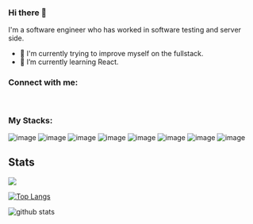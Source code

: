 ### Hi there 👋

I'm a software engineer who has worked in software testing and server side. 

- 🔭 I'm currently trying to improve myself on the fullstack.
- 🌱 I’m currently learning React.

<h3 align="left">Connect with me:</h3>
<a href="https://www.hackerrank.com/oktaykcr" target="blank"><img align="center" src="https://img.shields.io/badge/-Hackerrank-2EC866?style=for-the-badge&logo=HackerRank&logoColor=white" alt=""/></a>
<a href="https://stackoverflow.com/users/14868118/oktaykcr" target="blank"><img align="center" src="https://img.shields.io/badge/Stack_Overflow-FE7A16?style=for-the-badge&logo=stack-overflow&logoColor=white" alt=""/></a>
<a href="https://play.google.com/store/apps/developer?id=Rotabellc2" target="blank"><img align="center" src="https://img.shields.io/badge/Google_Play-414141?style=for-the-badge&logo=google-play&logoColor=white" alt=""/></a>

<h3 align="left">My Stacks:</h3>

![image](https://img.shields.io/badge/Java-ED8B00?style=for-the-badge&logo=java&logoColor=white)
![image](https://img.shields.io/badge/C%23-239120?style=for-the-badge&logo=c-sharp&logoColor=white)
![image](https://img.shields.io/badge/Spring_Boot-F2F4F9?style=for-the-badge&logo=spring-boot)
![image](https://img.shields.io/badge/Unity-100000?style=for-the-badge&logo=unity&logoColor=white)
![image](https://img.shields.io/badge/IntelliJIDEA-000000.svg?style=for-the-badge&logo=intellij-idea&logoColor=white)
![image](https://img.shields.io/badge/PostgreSQL-316192?style=for-the-badge&logo=postgresql&logoColor=white)
![image](https://img.shields.io/badge/Docker-2CA5E0?style=for-the-badge&logo=docker&logoColor=white)
![image](https://img.shields.io/badge/React-20232A?style=for-the-badge&logo=react&logoColor=61DAFB)


## Stats

![](https://komarev.com/ghpvc/?username=oktaykcr&color=green)

[![Top Langs](https://github-readme-stats.vercel.app/api/top-langs/?username=oktaykcr&layout=compact&show_icons=true&icon_color=805AD5&text_color=718096&bg_color=ffffff00)](https://github.com/anuraghazra/github-readme-stats)

![github stats](https://github-readme-stats.vercel.app/api?username=oktaykcr&show_icons=true&count_private=true&layout=compact&show_icons=true&icon_color=805AD5&text_color=718096&bg_color=ffffff00)
